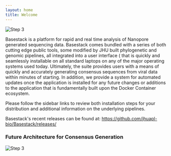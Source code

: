 ```yaml
---
layout: home
title: Welcome 
---
```




![Step 3]({{site.baseurl}}/assets/img/homepage.png "Title")

Basestack is a platform for rapid and real time analysis of Nanopore generated sequencing data. 
  Basestack comes bundled with a series of both cutting edge public tools, 
  some modified by JHU built phylogenetic and genomic pipelines, all integrated into a user interface 
  ( that is quickly and seamlessly installable on all standard laptops on any of the major operating systems used today. 
  Ultimately, the suite provides users with a means of quickly and accurately generating consensus sequences from viral 
  data within minutes of starting. In addition, we provide a system for automated updates once the application is installed 
  for any future changes or additions to the application that is fundamentally built upon the Docker Container ecosystem.

Please follow the sidebar links to review both installation steps for your distribution and additional information on the underlying pipelines.

Basestack's recent releases can be found at: https://github.com/jhuapl-bio/Basestack/releases/





### Future Architecture for Consensus Generation

![Step 3]({{site.baseurl}}/assets/img/Current_Future_Architecture_Basestack.jpg "Title")
